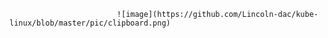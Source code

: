                             ![image](https://github.com/Lincoln-dac/kube-linux/blob/master/pic/clipboard.png)
